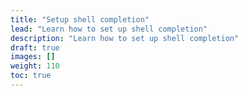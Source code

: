 ```yaml
---
title: "Setup shell completion"
lead: "Learn how to set up shell completion"
description: "Learn how to set up shell completion"
draft: true
images: []
weight: 110
toc: true
---
```


